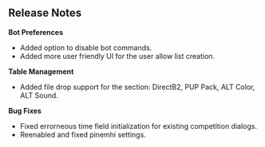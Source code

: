 ## Release Notes


**Bot Preferences**

- Added option to disable bot commands.
- Added more user friendly UI for the user allow list creation.

**Table Management**

- Added file drop support for the section: DirectB2, PUP Pack, ALT Color, ALT Sound.

**Bug Fixes**

- Fixed errorneous time field initialization for existing competition dialogs.  
- Reenabled and fixed pinemhi settings.